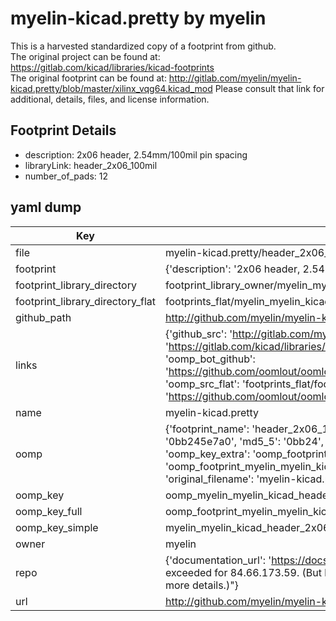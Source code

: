 # myelin-kicad.pretty by myelin  
This is a harvested standardized copy of a footprint from github.  
The original project can be found at:  
https://gitlab.com/kicad/libraries/kicad-footprints  
The original footprint can be found at:
http://gitlab.com/myelin/myelin-kicad.pretty/blob/master/xilinx_vqg64.kicad_mod
Please consult that link for additional, details, files, and license information.  
## Footprint Details
* description: 2x06 header, 2.54mm/100mil pin spacing  
* libraryLink: header_2x06_100mil  
* number_of_pads: 12  
## yaml dump  
| Key | Value |  
| --- | --- |  
| file | myelin-kicad.pretty/header_2x06_100mil.kicad_mod |  
| footprint | {'description': '2x06 header, 2.54mm/100mil pin spacing', 'libraryLink': 'header_2x06_100mil', 'number_of_pads': 12} |  
| footprint_library_directory | footprint_library_owner/myelin_myelin-kicad.pretty |  
| footprint_library_directory_flat | footprints_flat/myelin_myelin_kicad_header_2x06_100mil/working |  
| github_path | http://github.com/myelin/myelin-kicad.pretty/blob/master/header_2x06_100mil.kicad_mod |  
| links | {'github_src': 'http://gitlab.com/myelin/myelin-kicad.pretty/blob/master/xilinx_vqg64.kicad_mod', 'github_src_repo': 'https://gitlab.com/kicad/libraries/kicad-footprints', 'oomp_bot': 'footprints/myelin_myelin_kicad_header_2x06_100mil/working', 'oomp_bot_github': 'https://github.com/oomlout/oomlout_oomp_footprint_bot/tree/main/footprints/myelin_myelin_kicad_header_2x06_100mil/working', 'oomp_src_flat': 'footprints_flat/footprints_flat/myelin_myelin_kicad_header_2x06_100mil/working', 'oomp_src_flat_github': 'https://github.com/oomlout/oomlout_oomp_footprint_src/tree/main/footprints_flat/myelin_myelin_kicad_header_2x06_100mil/working'} |  
| name | myelin-kicad.pretty |  
| oomp | {'footprint_name': 'header_2x06_100mil', 'library_name': 'myelin_kicad', 'md5': '0bb245e7a029f7a878c2e7202cc1c7f1', 'md5_10': '0bb245e7a0', 'md5_5': '0bb24', 'md5_6': '0bb245', 'oomp_key': 'oomp_myelin_myelin_kicad_header_2x06_100mil', 'oomp_key_extra': 'oomp_footprint_myelin_myelin_kicad_header_2x06_100mil', 'oomp_key_full': 'oomp_footprint_myelin_myelin_kicad_header_2x06_100mil_0bb245', 'oomp_key_simple': 'myelin_myelin_kicad_header_2x06_100mil', 'original_filename': 'myelin-kicad.pretty/header_2x06_100mil.kicad_mod', 'owner_name': 'myelin'} |  
| oomp_key | oomp_myelin_myelin_kicad_header_2x06_100mil |  
| oomp_key_full | oomp_footprint_myelin_myelin_kicad_header_2x06_100mil |  
| oomp_key_simple | myelin_myelin_kicad_header_2x06_100mil |  
| owner | myelin |  
| repo | {'documentation_url': 'https://docs.github.com/rest/overview/resources-in-the-rest-api#rate-limiting', 'message': "API rate limit exceeded for 84.66.173.59. (But here's the good news: Authenticated requests get a higher rate limit. Check out the documentation for more details.)"} |  
| url | http://github.com/myelin/myelin-kicad.pretty |  

